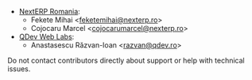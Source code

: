 - [NextERP Romania](https://www.nexterp.ro):
  - Fekete Mihai \<<feketemihai@nexterp.ro>\>
  - Cojocaru Marcel \<<cojocarumarcel@nexterp.ro>\>
- [QDev Web Labs](https://qdev.ro):
  - Anastasescu Răzvan-Ioan \<<razvan@qdev.ro>\>

Do not contact contributors directly about support or help with
technical issues.
